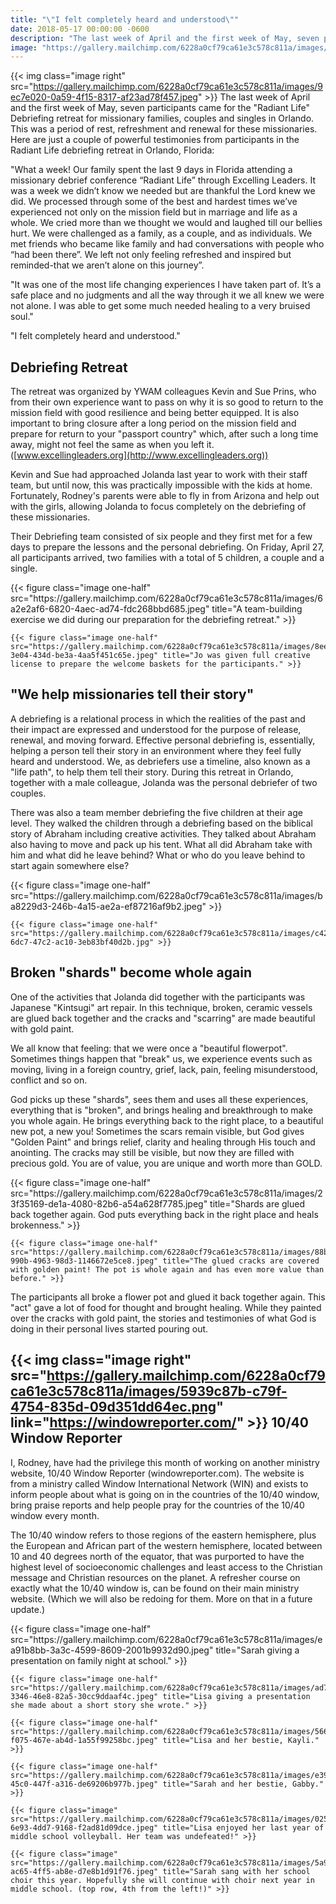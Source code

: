 ```yaml
---
title: "\"I felt completely heard and understood\""
date: 2018-05-17 00:00:00 -0600
description: "The last week of April and the first week of May, seven participants came for the \"Radiant Life\" Debriefing retreat..."
image: "https://gallery.mailchimp.com/6228a0cf79ca61e3c578c811a/images/8ee29777-3e04-434d-be3a-4aa5f451c65e.jpeg"
---
```

{{< img class="image right" src="https://gallery.mailchimp.com/6228a0cf79ca61e3c578c811a/images/9ec7e020-0a59-4f15-8317-af23ad78f457.jpeg" >}}
The last week of April and the first week of May, seven participants came for the "Radiant Life" Debriefing retreat for missionary families, couples and singles in Orlando. This was a period of rest, refreshment and renewal for these missionaries. Here are just a couple of powerful testimonies from participants in the Radiant Life debriefing retreat in Orlando, Florida:

"What a week! Our family spent the last 9 days in Florida attending a missionary debrief conference “Radiant Life” through Excelling Leaders. It was a week we didn’t know we needed but are thankful the Lord knew we did. We processed through some of the best and hardest times we’ve experienced not only on the mission field but in marriage and life as a whole. We cried more than we thought we would and laughed till our bellies hurt. We were challenged as a family, as a couple, and as individuals. We met friends who became like family and had conversations with people who “had been there”. We left not only feeling refreshed and inspired but reminded-that we aren’t alone on this journey”.

"It was one of the most life changing experiences I have taken part of. It’s a safe place and no judgments and all the way through it we all knew we were not alone. I was able to get some much needed healing to a very bruised soul."

"I felt completely heard and understood."

Debriefing Retreat
------------------

The retreat was organized by YWAM colleagues Kevin and Sue Prins, who from their own experience want to pass on why it is so good to return to the mission field with good resilience and being better equipped. It is also important to bring closure after a long period on the mission field and prepare for return to your "passport country" which, after such a long time away, might not feel the same as when you left it. ([www.excellingleaders.org](http://www.excellingleaders.org))
 
Kevin and Sue had approached Jolanda last year to work with their staff team, but until now, this was practically impossible with the kids at home. Fortunately, Rodney's parents were able to fly in from Arizona and help out with the girls, allowing Jolanda to focus completely on the debriefing of these missionaries.

Their Debriefing team consisted of six people and they first met for a few days to prepare the lessons and the personal debriefing. On Friday, April 27, all participants arrived, two families with a total of 5 children, a couple and a single.

<div class="gallery">
    {{< figure class="image one-half" src="https://gallery.mailchimp.com/6228a0cf79ca61e3c578c811a/images/6a2e2af6-6820-4aec-ad74-fdc268bbd685.jpeg" title="A team-building exercise we did during our preparation for the debriefing retreat." >}}

    {{< figure class="image one-half" src="https://gallery.mailchimp.com/6228a0cf79ca61e3c578c811a/images/8ee29777-3e04-434d-be3a-4aa5f451c65e.jpeg" title="Jo was given full creative license to prepare the welcome baskets for the participants." >}}
</div>

"We help missionaries tell their story"
---------------------------------------

A debriefing is a relational process in which the realities of the past and their impact are expressed and understood for the purpose of release, renewal, and moving forward. Effective personal debriefing is, essentially, helping a person tell their story in an environment where they feel fully heard and understood. We, as debriefers use a timeline, also known as a "life path", to help them tell their story. During this retreat in Orlando, together with a male colleague, Jolanda was the personal debriefer of two couples.

There was also a team member debriefing the five children at their age level. They walked the children through a debriefing based on the biblical story of Abraham including creative activities. They talked about Abraham also having to move and pack up his tent. What all did Abraham take with him and what did he leave behind? What or who do you leave behind to start again somewhere else?

<div class="gallery">
    {{< figure class="image one-half" src="https://gallery.mailchimp.com/6228a0cf79ca61e3c578c811a/images/ba8229d3-246b-4a15-ae2a-ef87216af9b2.jpeg" >}}
    
    {{< figure class="image one-half" src="https://gallery.mailchimp.com/6228a0cf79ca61e3c578c811a/images/c42c91b4-6dc7-47c2-ac10-3eb83bf40d2b.jpg" >}}
</div>

Broken "shards" become whole again
----------------------------------

One of the activities that Jolanda did together with the participants was Japanese "Kintsugi" art repair. In this technique, broken, ceramic vessels are glued back together and the cracks and "scarring" are made beautiful with gold paint.

We all know that feeling: that we were once a "beautiful flowerpot". Sometimes things happen that "break" us, we experience events such as moving, living in a foreign country, grief, lack, pain, feeling misunderstood, conflict and so on.

God picks up these "shards", sees them and uses all these experiences, everything that is "broken", and brings healing and breakthrough to make you whole again. He brings everything back to the right place, to a beautiful new pot, a new you! Sometimes the scars remain visible, but God gives "Golden Paint" and brings relief, clarity and healing through His touch and anointing. The cracks may still be visible, but now they are filled with precious gold. You are of value, you are unique and worth more than GOLD.

<div class="gallery">
    {{< figure class="image one-half" src="https://gallery.mailchimp.com/6228a0cf79ca61e3c578c811a/images/23f35169-de1a-4080-82b6-a54a628f7785.jpeg" title="Shards are glued back together again. God puts everything back in the right place and heals brokenness." >}}

    {{< figure class="image one-half" src="https://gallery.mailchimp.com/6228a0cf79ca61e3c578c811a/images/88b69452-990b-4963-98d3-1146672e5ce8.jpeg" title="The glued cracks are covered with golden paint! The pot is whole again and has even more value than before." >}}
</div>

The participants all broke a flower pot and glued it back together again. This "act" gave a lot of food for thought and brought healing. While they painted over the cracks with gold paint, the stories and testimonies of what God is doing in their personal lives started pouring out.

{{< img class="image right" src="https://gallery.mailchimp.com/6228a0cf79ca61e3c578c811a/images/5939c87b-c79f-4754-835d-09d351dd64ec.png" link="https://windowreporter.com/" >}}
10&#47;40 Window Reporter
---------------------

I, Rodney, have had the privilege this month of working on another ministry website, 10&#47;40 Window Reporter (windowreporter.com). The website is from a ministry called Window International Network (WIN) and exists to inform people about what is going on in the countries of the 10&#47;40 window, bring praise reports and help people pray for the countries of the 10&#47;40 window every month.

The 10&#47;40 window refers to those regions of the eastern hemisphere, plus the European and African part of the western hemisphere, located between 10 and 40 degrees north of the equator, that was purported to have the highest level of socioeconomic challenges and least access to the Christian message and Christian resources on the planet. A refresher course on exactly what the 10&#47;40 window is, can be found on their main ministry website. (Which we will also be redoing for them. More on that in a future update.)

<div class="gallery">
    {{< figure class="image one-half" src="https://gallery.mailchimp.com/6228a0cf79ca61e3c578c811a/images/ea91b8bb-3a3c-4599-8609-2001b9932d90.jpeg" title="Sarah giving a presentation on family night at school." >}}

    {{< figure class="image one-half" src="https://gallery.mailchimp.com/6228a0cf79ca61e3c578c811a/images/ad757e18-3346-46e8-82a5-30cc9ddaaf4c.jpeg" title="Lisa giving a presentation she made about a short story she wrote." >}}

    {{< figure class="image one-half" src="https://gallery.mailchimp.com/6228a0cf79ca61e3c578c811a/images/566edd7e-f075-467e-ab4d-1a55f99258bc.jpeg" title="Lisa and her bestie, Kayli." >}}

    {{< figure class="image one-half" src="https://gallery.mailchimp.com/6228a0cf79ca61e3c578c811a/images/e394abc5-45c0-447f-a316-de69206b977b.jpeg" title="Sarah and her bestie, Gabby." >}}

    {{< figure class="image" src="https://gallery.mailchimp.com/6228a0cf79ca61e3c578c811a/images/0258959c-6e93-4dd7-9168-f2ad81d09dce.jpeg" title="Lisa enjoyed her last year of middle school volleyball. Her team was undefeated!" >}}

    {{< figure class="image" src="https://gallery.mailchimp.com/6228a0cf79ca61e3c578c811a/images/5a9875eb-ac65-4ff5-ab8e-d7e8b1d91f76.jpeg" title="Sarah sang with her school choir this year. Hopefully she will continue with choir next year in middle school. (top row, 4th from the left!)" >}}
</div>